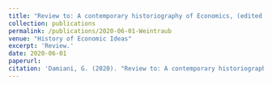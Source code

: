 ```yaml
---
title: "Review to: A contemporary historiography of Economics, (edited by T.Düppe and E.Roy Weintraub)"
collection: publications
permalink: /publications/2020-06-01-Weintraub
venue: "History of Economic Ideas"
excerpt: 'Review.'
date: 2020-06-01
paperurl:
citation: 'Damiani, G. (2020). "Review to: A contemporary historiography of Economics" <i>History of Economic Ideas</i>. 28(2).'
---
```

